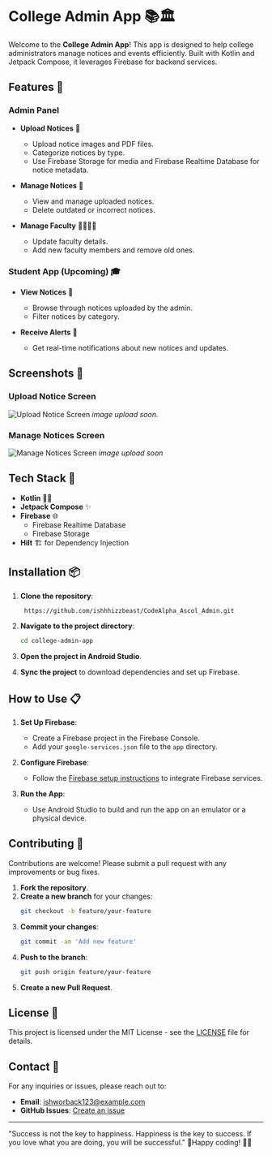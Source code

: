 # College Admin App 📚🏛️

Welcome to the **College Admin App**! This app is designed to help college administrators manage notices and events efficiently. Built with Kotlin and Jetpack Compose, it leverages Firebase for backend services.

## Features 🌟

### Admin Panel
- **Upload Notices** 📝
  - Upload notice images and PDF files.
  - Categorize notices by type.
  - Use Firebase Storage for media and Firebase Realtime Database for notice metadata.

- **Manage Notices** 📂
  - View and manage uploaded notices.
  - Delete outdated or incorrect notices.

- **Manage Faculty** 👩‍🏫👨‍🏫
  - Update faculty details.
  - Add new faculty members and remove old ones.

### Student App (Upcoming) 🎓
- **View Notices** 📢
  - Browse through notices uploaded by the admin.
  - Filter notices by category.

- **Receive Alerts** 🔔
  - Get real-time notifications about new notices and updates.

## Screenshots 📸

### Upload Notice Screen
![Upload Notice Screen](./docs/upload_notice_screen.png)
*image upload soon.*

### Manage Notices Screen
![Manage Notices Screen](./docs/manage_notices_screen.png)
*image upload soon*

## Tech Stack 🚀

- **Kotlin** 🦸‍♂️
- **Jetpack Compose** ✨
- **Firebase** 🌐
  - Firebase Realtime Database
  - Firebase Storage
- **Hilt** 🏗️ for Dependency Injection

## Installation 📦

1. **Clone the repository**:
    ```bash
     https://github.com/ishhhizzbeast/CodeAlpha_Ascol_Admin.git
    ```

2. **Navigate to the project directory**:
    ```bash
    cd college-admin-app
    ```

3. **Open the project in Android Studio**.

4. **Sync the project** to download dependencies and set up Firebase.

## How to Use 📋

1. **Set Up Firebase**:
   - Create a Firebase project in the Firebase Console.
   - Add your `google-services.json` file to the `app` directory.

2. **Configure Firebase**:
   - Follow the [Firebase setup instructions](https://firebase.google.com/docs/android/setup) to integrate Firebase services.

3. **Run the App**:
   - Use Android Studio to build and run the app on an emulator or a physical device.

## Contributing 🤝

Contributions are welcome! Please submit a pull request with any improvements or bug fixes.

1. **Fork the repository**.
2. **Create a new branch** for your changes:
    ```bash
    git checkout -b feature/your-feature
    ```
3. **Commit your changes**:
    ```bash
    git commit -am 'Add new feature'
    ```
4. **Push to the branch**:
    ```bash
    git push origin feature/your-feature
    ```
5. **Create a new Pull Request**.

## License 📜

This project is licensed under the MIT License - see the [LICENSE](./LICENSE) file for details.

## Contact 📧

For any inquiries or issues, please reach out to:
- **Email**: ishworback123@example.com
- **GitHub Issues**: [Create an issue](https://github.com/ishhhizzbeast/CodeAlpha_Ascol_Admin/issues)

---

"Success is not the key to happiness. Happiness is the key to success. If you love what you are doing, you will be successful." 🌟Happy coding! 🎉🚀

